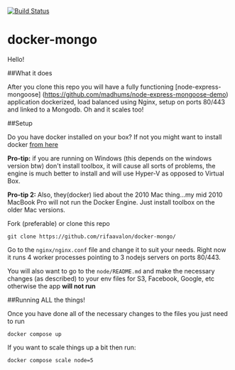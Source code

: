 [![Build Status](https://travis-ci.org/rifaavalon/docker-mongo.svg?branch=master)](https://travis-ci.org/rifaavalon/docker-mongo)
# docker-mongo
Hello! 

##What it does

After you clone this repo you will have a fully functioning [node-express-mongoose] (https://github.com/madhums/node-express-mongoose-demo) application dockerized, load balanced using Nginx, setup on ports 80/443 and linked to a Mongodb. Oh and it scales too! 

##Setup 

Do you have docker installed on your box? If not you might want to install docker [from here](https://docs.docker.com/engine/getstarted/step_one/)

**Pro-tip:** if you are running on Windows (this depends on the windows version btw) don't install toolbox, it will cause all sorts of problems, the engine is much better to install and will use Hyper-V as opposed to Virtual Box. 

**Pro-tip 2:** Also, they(docker) lied about the 2010 Mac thing...my mid 2010 MacBook Pro will not run the Docker Engine. Just install toolbox on the older Mac versions. 

Fork (preferable) or clone this repo 

`git clone https://github.com/rifaavalon/docker-mongo/`

Go to the `nginx/nginx.conf` file and change it to suit your needs. Right now it runs 4 worker processes pointing to 3 nodejs servers on ports 80/443. 

You will also want to go to the `node/README.md` and make the necessary changes (as described) to your env files for S3, Facebook, Google, etc otherwise the app **will not run** 

##Running ALL the things! 

Once you have done all of the necessary changes to the files you just need to run 

`docker compose up` 

If you want to scale things up a bit then run:

`docker compose scale node=5` 








